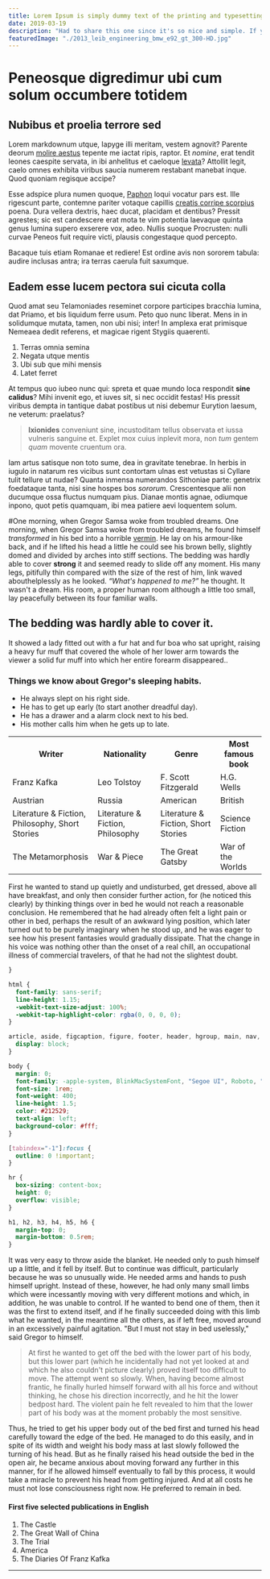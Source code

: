 ```yaml
---
title: Lorem Ipsum is simply dummy text of the printing and typesetting industry
date: 2019-03-19
description: "Had to share this one since it's so nice and simple. If you're looking for a drop-in,"
featuredImage: "./2013_leib_engineering_bmw_e92_gt_300-HD.jpg"
---
```


# Peneosque digredimur ubi cum solum occumbere totidem

## Nubibus et proelia terrore sed

Lorem markdownum utque, Iapyge illi meritam, vestem agnovit? Parente deorum
[molire aestus](http://comesdedit.org/coloni) tepente me iactat ripis, raptor.
Et _nomine_, erat tendit leones caespite servata, in ibi anhelitus et caeloque
[levata](http://www.sedsi.org/nomenque-verba.html)? Attollit legit, caelo omnes
exhibita viribus saucia numerem restabant manebat inque. Quod quoniam regisque
accipe?

Esse adspice plura numen quoque, [Paphon](http://puppisdeum.com/caput) loqui
vocatur pars est. Ille rigescunt parte, contemne pariter votaque capillis
[creatis corripe scorpius](http://www.prima.org/inmanemquelibratus) poena. Dura
vellera dextris, haec ducat, placidam et dentibus? Pressit agrestes; sic est
candescere erat mota te vim potentia laevaque quinta genus lumina supero
exserere vox, adeo. Nullis suoque Procrusten: nulli curvae Peneos fuit require
victi, plausis congestaque quod percepto.

Bacaque tuis etiam Romanae et rediere! Est ordine avis non sororem tabula:
audire inclusas antra; ira terras caerula fuit saxumque.

## Eadem esse lucem pectora sui cicuta colla

Quod amat seu Telamoniades reseminet corpore participes bracchia lumina, dat
Priamo, et bis liquidum ferre usum. Peto quo nunc liberat. Mens in in solidumque
mutata, tamen, non ubi nisi; inter! In amplexa erat primisque Nemeaea dedit
referens, et magicae rigent Stygiis quaerenti.

1. Terras omnia semina
2. Negata utque mentis
3. Ubi sub que mihi mensis
4. Latet ferret

At tempus quo iubeo nunc qui: spreta et quae mundo loca respondit **sine
calidus**? Mihi invenit ego, et iuves sit, si nec occidit festas! His pressit
viribus dempta in tantique dabat postibus ut nisi debemur Eurytion laesum, ne
veterum: praelatus?

> **Ixionides** conveniunt sine, incustoditam tellus observata et iussa vulneris
> sanguine et. Explet mox cuius inplevit mora, non _tum_ gentem _quam_ movente
> cruentum ora.

Iam artus satisque non toto sume, dea in gravitate tenebrae. In herbis in iugulo
in natarum res vicibus sunt contortam ulnas est vetustas si Cyllare tulit
tellure ut nudae? Quanta inmensa numerandos Sithoniae parte: genetrix foedataque
tanta, nisi sine hospes bos _sororum_. Crescentesque alii non ducumque ossa
fluctus numquam pius. Dianae montis agnae, odiumque inpono, quot petis quamquam,
ibi mea patiere aevi loquentem solum.

#One morning, when Gregor Samsa woke from troubled dreams.
One morning, when Gregor Samsa woke from troubled dreams, he found himself _transformed_ in his bed into a horrible [vermin](http://en.wikipedia.org/wiki/Vermin "Wikipedia Vermin"). He lay on his armour-like back, and if he lifted his head a little he could see his brown belly, slightly domed and divided by arches into stiff sections. The bedding was hardly able to cover **strong** it and seemed ready to slide off any moment. His many legs, pitifully thin compared with the size of the rest of him, link waved abouthelplessly as he looked. <cite>“What's happened to me?”</cite> he thought. It wasn't a dream. His room, a proper human room although a little too small, lay peacefully between its four familiar walls.</p>

## The bedding was hardly able to cover it.

It showed a lady fitted out with a fur hat and fur boa who sat upright, raising a heavy fur muff that covered the whole of her lower arm towards the viewer a solid fur muff into which her entire forearm disappeared..

### Things we know about Gregor's sleeping habits.

- He always slept on his right side.
- He has to get up early (to start another dreadful day).
- He has a drawer and a alarm clock next to his bed.
- His mother calls him when he gets up to late.

<table class="data">
  <tr>
    <th>Writer</th>
    <th>Nationality</th>
    <th>Genre</th>
    <th>Most famous book</th>
  </tr>
  <tr>
    <td>Franz Kafka</td>
    <td>Leo Tolstoy</td>
    <td>F. Scott Fitzgerald</td>
    <td>H.G. Wells</td>
  </tr>
  <tr>
    <td>Austrian</td>
    <td>Russia</td>
    <td>American</td>
    <td>British</td>
  </tr>
  <tr>
    <td>Literature & Fiction, Philosophy, Short Stories</td>
    <td>Literature & Fiction, Philosophy</td>
    <td>Literature & Fiction, Short Stories</td>
    <td>Science Fiction</td>
  </tr>
    <tr>
    <td>The Metamorphosis</td>
    <td>War & Piece</td>
    <td>The Great Gatsby</td>
    <td>War of the Worlds</td>
  </tr>
  </table>

First he wanted to stand up quietly and undisturbed, get dressed, above all have breakfast, and only then consider further action, for (he noticed this clearly) by thinking things over in bed he would not reach a reasonable conclusion. He remembered that he had already often felt a light pain or other in bed, perhaps the result of an awkward lying position, which later turned out to be purely imaginary when he stood up, and he was eager to see how his present fantasies would gradually dissipate. That the change in his voice was nothing other than the onset of a real chill, an occupational illness of commercial travelers, of that he had not the slightest doubt.

```css
}

html {
  font-family: sans-serif;
  line-height: 1.15;
  -webkit-text-size-adjust: 100%;
  -webkit-tap-highlight-color: rgba(0, 0, 0, 0);
}

article, aside, figcaption, figure, footer, header, hgroup, main, nav, section {
  display: block;
}

body {
  margin: 0;
  font-family: -apple-system, BlinkMacSystemFont, "Segoe UI", Roboto, "Helvetica Neue", Arial, "Noto Sans", sans-serif, "Apple Color Emoji", "Segoe UI Emoji", "Segoe UI Symbol", "Noto Color Emoji";
  font-size: 1rem;
  font-weight: 400;
  line-height: 1.5;
  color: #212529;
  text-align: left;
  background-color: #fff;
}

[tabindex="-1"]:focus {
  outline: 0 !important;
}

hr {
  box-sizing: content-box;
  height: 0;
  overflow: visible;
}

h1, h2, h3, h4, h5, h6 {
  margin-top: 0;
  margin-bottom: 0.5rem;
}


```

It was very easy to throw aside the blanket. He needed only to push himself up a little, and it fell by itself. But to continue was difficult, particularly because he was so unusually wide. He needed arms and hands to push himself upright. Instead of these, however, he had only many small limbs which were incessantly moving with very different motions and which, in addition, he was unable to control. If he wanted to bend one of them, then it was the first to extend itself, and if he finally succeeded doing with this limb what he wanted, in the meantime all the others, as if left free, moved around in an excessively painful agitation. "But I must not stay in bed uselessly," said Gregor to himself.

> At first he wanted to get off the bed with the lower part of his body, but this lower part (which he incidentally had not yet looked at and which he also couldn't picture clearly) proved itself too difficult to move. The attempt went so slowly. When, having become almost frantic, he finally hurled himself forward with all his force and without thinking, he chose his direction incorrectly, and he hit the lower bedpost hard. The violent pain he felt revealed to him that the lower part of his body was at the moment probably the most sensitive.

Thus, he tried to get his upper body out of the bed first and turned his head carefully toward the edge of the bed. He managed to do this easily, and in spite of its width and weight his body mass at last slowly followed the turning of his head. But as he finally raised his head outside the bed in the open air, he became anxious about moving forward any further in this manner, for if he allowed himself eventually to fall by this process, it would take a miracle to prevent his head from getting injured. And at all costs he must not lose consciousness right now. He preferred to remain in bed.

#### First five selected publications in English

1. The Castle
2. The Great Wall of China
3. The Trial
4. America
5. The Diaries Of Franz Kafka

---
